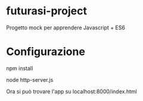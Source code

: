 # futurasi-project
Progetto mock per apprendere Javascript + ES6

# Configurazione

npm install

node http-server.js

Ora si può trovare l'app su localhost:8000/index.html
